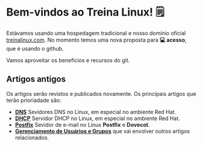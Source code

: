 # Bem-vindos ao Treina Linux! 🗒️

Estávamos usando uma hospedagem tradicional e nosso domínio oficial [treinalinux.com](https://treinalinux.github.io/site/). No momento temos uma nova proposta para **💻 acesso**, que é usando o github.

Vamos aproveitar os beneficios e recursos do git.



## Artigos antigos

Os artigos serão revistos e publicados novamente. Os principais artigos que terão prioriadade são:

- **[DNS](https://treinalinux.github.io/site/dns)** Sevidores DNS no Linux, em especial no ambiente Red Hat.
- **[DHCP](https://treinalinux.github.io/site/dhcp)** Servidor DHCP no Linux, em especial no ambiente Red Hat.
- **[Postfix](https://treinalinux.github.io/site/postfix)** Sevidor de e-mail no Linux **Postfix** e **Dovecot**. 
- **[Gerenciamento de Usuários e Grupos](https://treinalinux.github.io/site/Gerenciamento-de-Usuários-Grupos)** que vai envolver outros artigos relacionados.
